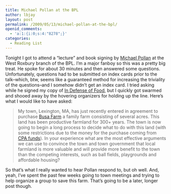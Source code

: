 ```yaml
---
title: Michael Pollan at the BPL
author: lbjay
layout: post
permalink: /2009/05/13/michael-pollan-at-the-bpl/
openid_comments:
  - 'a:1:{i:0;s:4:"8278";}'
categories:
  - Reading List
---
```

<abbr class="unapi-id" title=""><!-- &nbsp; --></abbr> 

Tonight I got to attend a &#8220;lecture&#8221; and book signing by [Michael Pollan][1] at the West Roxbury branch of the BPL. I&#8217;m a major fanboy so this was a pretty big treat. He spoke for about 30 minutes and then answered some questions. Unfortunately, questions had to be submitted on index cards prior to the talk&#8211;which, btw, seems like a guaranteed method for increasing the triviality of the questions&#8211;and I somehow didn&#8217;t get an index card. I tried asking while he signed my copy of [In Defense of Food][2], but I quickly got swarmed and shooed away by the hovering organizers for holding up the line. Here&#8217;s what I would like to have asked:

> My town, Lexington, MA, has just recently entered in agreement to purchase [Busa Farm][3] a family farm consisting of several acres. This land has been productive farmland for 300+ years. The town is now going to begin a long process to decide what to do with this land (with some restrictions due to the money for the purchase coming from [CPA funds][4]). In your experience what are the most effective arguments we can use to convince the town and town government that local farmland is more valuable and will provide more benefit to the town than the competing interests, such as ball fields, playgrounds and affordable housing?

So that&#8217;s what I really wanted to hear Pollan respond to, but oh well. And, yeah, I&#8217;ve spent the past few weeks going to town meetings and trying to help organize a group to save this farm. That&#8217;s going to be a later, longer post though.

 [1]: http://www.michaelpollan.com/
 [2]: http://www.amazon.com/Defense-Food-Eaters-Manifesto/dp/1594201455
 [3]: http://busafarm.com/
 [4]: http://www.communitypreservation.org/index.cfm